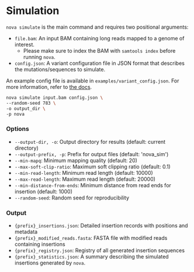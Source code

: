 # Simulation
`nova simulate` is the main command and requires two positional arguments:
- `file.bam`: An input BAM containing long reads mapped to a genome of interest.
    - Please make sure to index the BAM with `samtools index` before running `nova`.
- `config.json`: A variant configuration file in JSON format that describes the mutations/sequences to simulate.

An example config file is available in `examples/variant_config.json`. For more information, refer to [the docs](https://github.com/stacy-l/nova/docs/configuration.md).

```bash
nova simulate input.bam config.json \
--random-seed 783 \
-o output_dir \
-p nova
```

### Options
- `--output-dir, -o`: Output directory for results (default: current directory)
- `--output-prefix, -p`: Prefix for output files (default: 'nova_sim')
- `--min-mapq`: Minimum mapping quality (default: 20)
- `--max-soft-clip-ratio`: Maximum soft clipping ratio (default: 0.1)
- `--min-read-length`: Minimum read length (default: 10000)
- `--max-read-length`: Maximum read length (default: 20000)
- `--min-distance-from-ends`: Minimum distance from read ends for insertion (default: 1000)
- `--random-seed`: Random seed for reproducibility

### Output
- `{prefix}_insertions.json`: Detailed insertion records with positions and metadata
- `{prefix}_modified_reads.fasta`: FASTA file with modified reads containing insertions
- `{prefix}_registry.json`: Registry of all generated insertion sequences
- `{prefix}_statistics.json`: A summary describing the simulated insertions generated by `nova`.